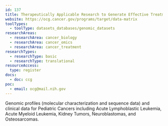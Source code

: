 ```yaml
---
id: 137
title: Therapeutically Applicable Research to Generate Effective Treatments (TARGET) Data Matrix
website: https://ocg.cancer.gov/programs/target/data-matrix
toolTypes:
  - toolType: datasets_databases/genomic_datasets
researchAreas:
  - researchArea: cancer_biology
  - researchArea: cancer_omics
  - researchArea: cancer_treatment
researchTypes:
  - researchType: basic
  - researchType: translational
resourceAccess:
  type: register
docs:
  - doc: ccg
poc:
  - email: ocg@mail.nih.gov
---
```

Genomic profiles (molecular characterization and sequence data) and clinical data for Pediatric Cancers including Acute Lymphoblastic Leukemia, Acute Myeloid Leukemia, Kidney Tumors, Neuroblastomas, and Osteosarcomas.
